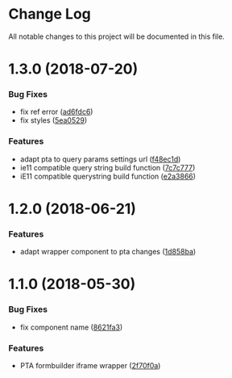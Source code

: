 # Change Log

All notable changes to this project will be documented in this file.

<a name="1.3.0"></a>
# 1.3.0 (2018-07-20)


### Bug Fixes

* fix ref error ([ad6fdc6](https://github.com/SUI-Components/sui-components/commit/ad6fdc6))
* fix styles ([5ea0529](https://github.com/SUI-Components/sui-components/commit/5ea0529))


### Features

* adapt pta to query params settings url ([f48ec1d](https://github.com/SUI-Components/sui-components/commit/f48ec1d))
* ie11 compatible query string build function ([7c7c777](https://github.com/SUI-Components/sui-components/commit/7c7c777))
* iE11 compatible querystring build function ([e2a3866](https://github.com/SUI-Components/sui-components/commit/e2a3866))



<a name="1.2.0"></a>
# 1.2.0 (2018-06-21)


### Features

* adapt wrapper component to pta changes ([1d858ba](https://github.com/SUI-Components/sui-components/commit/1d858ba))



<a name="1.1.0"></a>
# 1.1.0 (2018-05-30)


### Bug Fixes

* fix component name ([8621fa3](https://github.com/SUI-Components/sui-components/commit/8621fa3))


### Features

* PTA formbuilder iframe wrapper ([2f70f0a](https://github.com/SUI-Components/sui-components/commit/2f70f0a))



